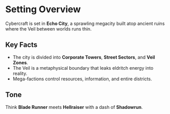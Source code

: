 # Setting Overview

Cybercraft is set in **Echo City**, a sprawling megacity built atop ancient ruins where the Veil between worlds runs thin.

## Key Facts
- The city is divided into **Corporate Towers**, **Street Sectors**, and **Veil Zones**.
- The Veil is a metaphysical boundary that leaks eldritch energy into reality.
- Mega-factions control resources, information, and entire districts.

## Tone
Think **Blade Runner** meets **Hellraiser** with a dash of **Shadowrun**.
